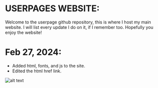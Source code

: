 # USERPAGES WEBSITE:
Welcome to the userpage github repository, this is where I host my main website. 
I will list every update I do on it, if I remember too.
Hopefully you enjoy the website!

# Feb 27, 2024:
* Added html, fonts, and js to the site.
* Edited the html href link.
  
![alt text](https://github.com/userpages/userweb/blob/main/images/readmeimage.gif)
